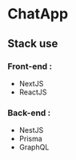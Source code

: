 # ChatApp

## Stack use

### Front-end :

- NextJS
- ReactJS

### Back-end :

- NestJS
- Prisma
- GraphQL